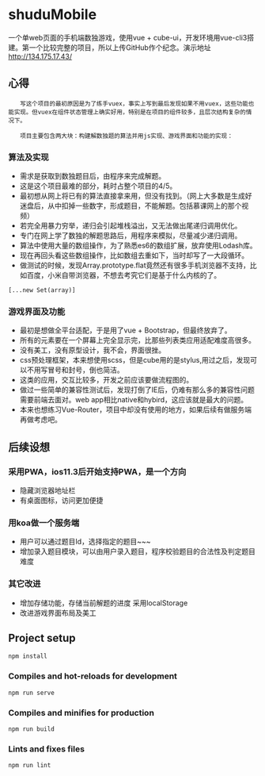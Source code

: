 # shuduMobile
一个单web页面的手机端数独游戏，使用vue + cube-ui，开发环境用vue-cli3搭建。第一个比较完整的项目，所以上传GitHub作个纪念。演示地址 http://134.175.17.43/
## 心得
    　　写这个项目的最初原因是为了练手vuex，事实上写到最后发现如果不用vuex，这些功能也能实现。但vuex在组件状态管理上确实好用，特别是在项目的组件较多，且层次结构复杂的情况下。

    　　项目主要包含两大块：构建解数独题的算法并用js实现、游戏界面和功能的实现：
  ### 算法及实现
  * 需求是获取到数独题目后，由程序来完成解题。<br />
  * 这是这个项目最难的部分，耗时占整个项目的4/5。
  * 最初想从网上将已有的算法直接拿来用，但没有找到。（网上大多数是生成好迷盘后，从中扣掉一些数字，形成题目，不能解题。包括慕课网上的那个视频）<br />
  * 若完全用暴力穷举，递归会引起堆栈溢出，又无法做出尾递归调用优化。
  * 专门在网上学了数独的解题思路后，用程序来模拟，尽量减少递归调用。
  * 算法中使用大量的数组操作，为了熟悉es6的数组扩展，放弃使用Lodash库。
  * 现在再回头看这些数组操作，比如数组去重如下，当时却写了一大段循环。
  * 做测试的时候，发现Array.prototype.flat竟然还有很多手机浏览器不支持，比如百度，小米自带浏览器，不想去考究它们是基于什么内核的了。

```
[...new Set(array)]
```

  ### 游戏界面及功能
  * 最初是想做全平台适配，于是用了vue + Bootstrap，但最终放弃了。
  * 所有的元素要在一个屏幕上完全显示完，比那些列表类应用适配难度高很多。
  * 没有美工，没有原型设计，我不会，界面很挫。
  * css预处理框架，本来想使用scss，但是cube用的是stylus,用过之后，发现可以不用写冒号和封号，倒也简洁。
  * 这类的应用，交互比较多，开发之前应该要做流程图的。
  * 做过一些简单的兼容性测试后，发现打倒了IE后，仍难有那么多的兼容性问题需要前端去面对。web app相比native和hybird，这应该就是最大的问题。
  * 本来也想练习Vue-Router，项目中却没有使用的地方，如果后续有做服务端再做考虑吧。
## 后续设想
  ### 采用PWA，ios11.3后开始支持PWA，是一个方向
  * 隐藏浏览器地址栏
  * 有桌面图标，访问更加便捷
  ### 用koa做一个服务端
  * 用户可以通过题目Id，选择指定的题目~~~
  * 增加录入题目模块，可以由用户录入题目，程序校验题目的合法性及判定题目难度
  ### 其它改进
  * 增加存储功能，存储当前解题的进度 采用localStorage
  * 改进游戏界面布局及美工
## Project setup
```
npm install
```

### Compiles and hot-reloads for development
```
npm run serve
```

### Compiles and minifies for production
```
npm run build
```

### Lints and fixes files
```
npm run lint
```
